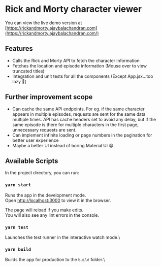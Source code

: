 # Rick and Morty character viewer

You can view the live demo version at [https://rickandmorty.ajaybalachandran.com](https://rickandmorty.ajaybalachandran.com/)

## Features
- Calls the Rick and Morty API to fetch the character information
- Fetches the location and episode information (Mouse over to view truncated titles)
- Integration and unit tests for all the components (Except App.jsx...too lazy 🤭)

## Further improvement scope
- Can cache the same API endpoints. For eg. if the same character appears in multiple episodes, requests are sent for the same data multiple times. API has cache headers set to avoid any delay, but if the same episode is there for multiple characters in the first page, unnecessary requests are sent.
- Can implement infinite loading or page numbers in the pagination for better user experience
- Maybe a better UI instead of boring Material UI 😁



## Available Scripts

In the project directory, you can run:

### `yarn start`

Runs the app in the development mode.\
Open [http://localhost:3000](http://localhost:3000) to view it in the browser.

The page will reload if you make edits.\
You will also see any lint errors in the console.

### `yarn test`

Launches the test runner in the interactive watch mode.\

### `yarn build`

Builds the app for production to the `build` folder.\

